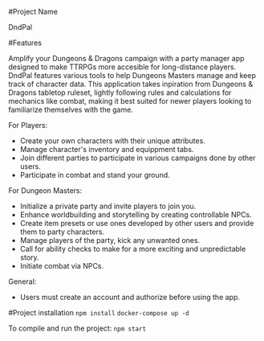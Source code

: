 #Project Name

DndPal

#Features

Amplify your Dungeons & Dragons campaign with a party manager app designed to make TTRPGs more accesible for long-distance players. DndPal features various tools to help Dungeons Masters manage and keep track of character data. This application takes inpiration from Dungeons & Dragons tabletop ruleset, lightly following rules and calculations for mechanics like combat, making it best suited for newer players looking to familiarize themselves with the game. 

For Players:
- Create your own characters with their unique attributes.
- Manage character's inventory and equippment tabs.
- Join different parties to participate in various campaigns done by other users.
- Participate in combat and stand your ground.

For Dungeon Masters:
- Initialize a private party and invite players to join you.
- Enhance worldbuilding and storytelling by creating controllable NPCs.
- Create item presets or use ones developed by other users and provide them to party characters.
- Manage players of the party, kick any unwanted ones.
- Call for ability checks to make for a more exciting and unpredictable story.
- Initiate combat via NPCs.

General: 
- Users must create an account and authorize before using the app.

#Project installation
```npm install```
```docker-compose up -d```

To compile and run the project:
```npm start``` 

